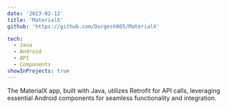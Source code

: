 ```yaml
---
date: '2023-02-12'
title: 'MaterialX'
github: 'https://github.com/Durgesh005/MaterialX'

tech:
  - Java
  - Android
  - API
  - Components
showInProjects: true
---
```

The MaterialX app, built with Java, utilizes Retrofit for API calls, leveraging essential Android components for seamless functionality and integration.
